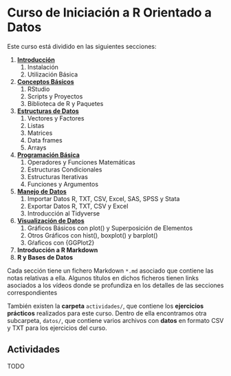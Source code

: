 # Curso de Iniciación a R Orientado a Datos
Este curso está dividido en las siguientes secciones:
1. [**Introducción**](1_introducción.md)
   1. Instalación
   2. Utilización Básica
2. [**Conceptos Básicos**](2_conceptos_básicos.md)
   1. RStudio
   2. Scripts y Proyectos
   3. Biblioteca de R y Paquetes
3. [**Estructuras de Datos**](3_estructuras_de_datos.md)
   1. Vectores y Factores
   2. Listas
   3. Matrices
   4. Data frames
   5. Arrays
4. [**Programación Básica**](4_programación_básica.md)
   1. Operadores y Funciones Matemáticas
   1. Estructuras Condicionales
   2. Estructuras Iterativas
   3. Funciones y Argumentos
5. [**Manejo de Datos**](5_manejo_de_datos.md)
   1. Importar Datos R, TXT, CSV, Excel, SAS, SPSS y Stata
   2. Exportar Datos R, TXT, CSV y Excel
   3. Introducción al Tidyverse
6. [**Visualización de Datos**](6_visualización_de_datos.md)
   1. Gráficos Básicos con plot() y Superposición de Elementos
   2. Otros Gráficos con hist(), boxplot() y barplot()
   3. Gŕaficos con {GGPlot2}
7. **Introducción a R Markdown**
8. **R y Bases de Datos**

Cada sección tiene un fichero Markdown `*.md` asociado que contiene las notas relativas a ella. Algunos títulos en dichos ficheros tienen links asociados a los vídeos donde se profundiza en los detalles de las secciones correspondientes

También existen la **carpeta** `actividades/`, que contiene los **ejercicios prácticos** realizados para este curso. Dentro de ella encontramos otra subcarpeta, `datos/`, que contiene varios archivos con **datos** en formato CSV y TXT para los ejercicios del curso.

## Actividades
TODO
